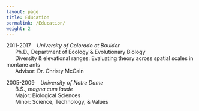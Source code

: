```yaml
---
layout: page
title: Education
permalink: /Education/
weight: 2
---
```


2011-2017&nbsp;&nbsp;&nbsp;&nbsp;*University of Colorado at Boulder*  
&nbsp;&nbsp;&nbsp;&nbsp;&nbsp;&nbsp;Ph.D., Department of Ecology & Evolutionary Biology  
&nbsp;&nbsp;&nbsp;&nbsp;&nbsp;&nbsp;Diversity & elevational ranges: Evaluating theory across spatial scales in montane ants  
&nbsp;&nbsp;&nbsp;&nbsp;&nbsp;&nbsp;Advisor: Dr. Christy McCain  

2005-2009&nbsp;&nbsp;&nbsp;&nbsp;*University of Notre Dame*  
&nbsp;&nbsp;&nbsp;&nbsp;&nbsp;&nbsp;B.S., *magna cum laude*  
&nbsp;&nbsp;&nbsp;&nbsp;&nbsp;&nbsp;Major: Biological Sciences  
&nbsp;&nbsp;&nbsp;&nbsp;&nbsp;&nbsp;Minor: Science, Technology, & Values  

